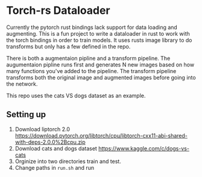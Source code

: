 # Torch-rs Dataloader

Currently the pytorch rust bindings lack support for data loading and augmenting.
This is a fun project to write a dataloader in rust to work with the torch bindings in order to train models. 
It uses rusts image library to do transforms but only has a few defined in the repo.

There is both a augmentaion pipline and a transform pipeline. The augumentaion pipline runs first and generates N new images based 
on how many functions you've added to the pipeline. The transform pipeline transforms both the original image and augmented images before going into the network. 

This repo uses the cats VS dogs dataset as an example. 


## Setting up

1. Download liptorch 2.0 https://download.pytorch.org/libtorch/cpu/libtorch-cxx11-abi-shared-with-deps-2.0.0%2Bcpu.zip
2. Download cats and dogs dataset https://www.kaggle.com/c/dogs-vs-cats
3. Orginize into two directories train and test.
4. Change paths in `run.sh` and run

